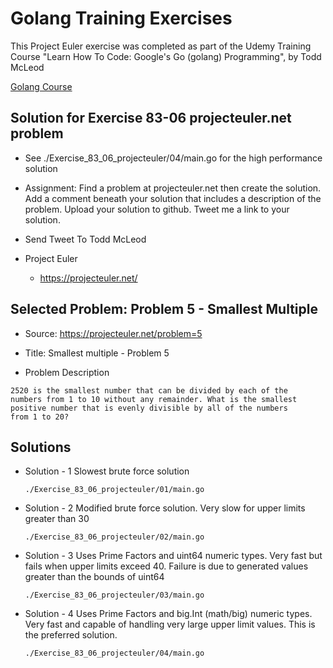 # Golang Training Exercises
This Project Euler exercise was completed as part of the Udemy Training Course "Learn How To Code: Google's Go (golang) Programming", by Todd McLeod

[Golang Course](https://www.udemy.com/learn-how-to-code/learn/#/discussions)

## Solution for Exercise 83-06 projecteuler.net problem

* See ./Exercise_83_06_projecteuler/04/main.go for the high performance solution

* Assignment: Find a problem at projecteuler.net then create the solution. Add a comment beneath your solution that includes a description of the problem. Upload your solution to github. Tweet me a link to your solution.

* Send Tweet To Todd McLeod

* Project Euler
    *	https://projecteuler.net/

## Selected Problem: Problem 5 - Smallest Multiple

* Source: https://projecteuler.net/problem=5

* Title: Smallest multiple - Problem 5

* Problem Description

```
2520 is the smallest number that can be divided by each of the
numbers from 1 to 10 without any remainder. What is the smallest
positive number that is evenly divisible by all of the numbers
from 1 to 20?
```

## Solutions
* Solution - 1 Slowest brute force solution

    ```
    ./Exercise_83_06_projecteuler/01/main.go
    ```

* Solution - 2 Modified brute force solution. Very slow for upper limits greater than 30

    ```
    ./Exercise_83_06_projecteuler/02/main.go
    ```

* Solution - 3 Uses Prime Factors and uint64 numeric types. Very fast but fails when upper limits exceed 40. Failure is due to generated values greater than the bounds of uint64

    ```
    ./Exercise_83_06_projecteuler/03/main.go
    ```

* Solution - 4 Uses Prime Factors and big.Int (math/big) numeric types.  Very fast and capable of handling very large upper limit values.  This is the preferred solution.

    ```
    ./Exercise_83_06_projecteuler/04/main.go
    ```

